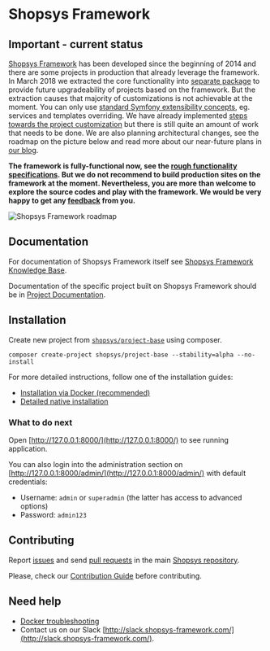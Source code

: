 # Shopsys Framework

## Important - current status
[Shopsys Framework](https://www.shopsys-framework.com/) has been developed since the beginning of 2014 and there are some projects in production that already leverage the framework. 
In March 2018 we extracted the core functionality into [separate package](https://github.com/shopsys/framework) to provide future upgradeability of projects based on the framework. 
But the extraction causes that majority of customizations is not achievable at the moment.
You can only use [standard Symfony extensibility concepts](https://symfony.com/doc/3.4/bundles/override.html), 
eg. services and templates overriding. 
We have already implemented [steps towards the project customization](../docs/wip_glassbox/wip-glassbox-customization.md) 
but there is still quite an amount of work that needs to be done. 
We are also planning architectural changes, 
see the roadmap on the picture below and read more about our near-future plans in [our blog]((https://blog.shopsys.com/here-it-is-shopsys-framework-development-roadmap-154edb549c97)).

**The framework is fully-functional now, 
see the [rough functionality specifications](https://github.com/shopsys/project-base/blob/master/CHANGELOG.md#added-7). 
But we do not recommend to build production sites on the framework at the moment. 
Nevertheless, you are more than welcome to explore the source codes and play with the framework. 
We would be very happy to get any [feedback](https://github.com/shopsys/shopsys/blob/master/project-base/CONTRIBUTING.md) from you.**

![Shopsys Framework roadmap](../docs/img/roadmap.png 'Shopsys Framework roadmap')

## Documentation
For documentation of Shopsys Framework itself see [Shopsys Framework Knowledge Base](docs/index.md).

Documentation of the specific project built on Shopsys Framework should be in [Project Documentation](docs/project/index.md).

## Installation
Create new project from [`shopsys/project-base`](https://github.com/shopsys/project-base) using composer.
```
composer create-project shopsys/project-base --stability=alpha --no-install
```
For more detailed instructions, follow one of the installation guides:
- [Installation via Docker (recommended)](../docs/docker/installation/installation-using-docker.md)
- [Detailed native installation](../docs/introduction/installation-guide.md)

### What to do next
Open [http://127.0.0.1:8000/](http://127.0.0.1:8000/) to see running application.

You can also login into the administration section on [http://127.0.0.1:8000/admin/](http://127.0.0.1:8000/admin/) with default credentials:
* Username: `admin` or `superadmin` (the latter has access to advanced options)
* Password: `admin123`

## Contributing

Report [issues](https://github.com/shopsys/shopsys/issues/new) and send [pull requests](https://github.com/shopsys/shopsys/compare) in the main [Shopsys repository](https://github.com/shopsys/shopsys).

Please, check our [Contribution Guide](https://github.com/shopsys/shopsys/CONTRIBUTING.md) before contributing.

## Need help
* [Docker troubleshooting](../docs/docker/docker-troubleshooting.md)
* Contact us on our Slack [http://slack.shopsys-framework.com/](http://slack.shopsys-framework.com/).
